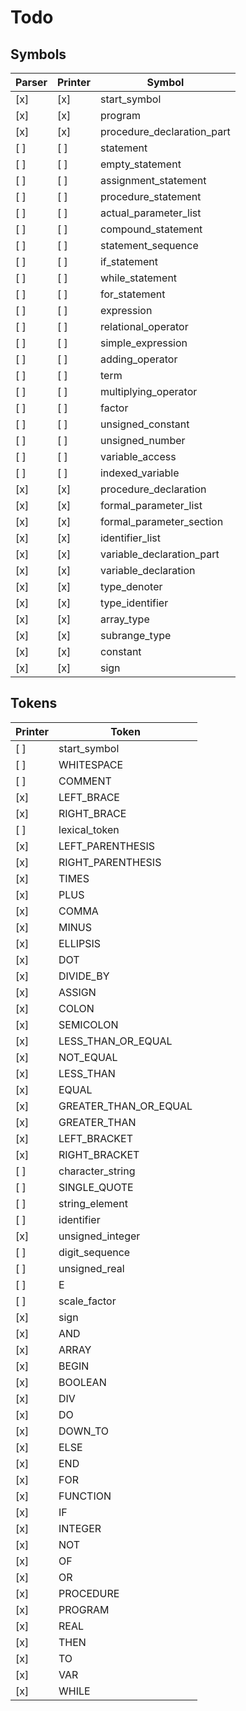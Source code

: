 # Todo

## Symbols

 Parser | Printer | Symbol
--------|---------|------------------------------
   [x]  |   [x]   | start_symbol
   [x]  |   [x]   | program
   [x]  |   [x]   | procedure_declaration_part
   [ ]  |   [ ]   | statement
   [ ]  |   [ ]   | empty_statement
   [ ]  |   [ ]   | assignment_statement
   [ ]  |   [ ]   | procedure_statement
   [ ]  |   [ ]   | actual_parameter_list
   [ ]  |   [ ]   | compound_statement
   [ ]  |   [ ]   | statement_sequence
   [ ]  |   [ ]   | if_statement
   [ ]  |   [ ]   | while_statement
   [ ]  |   [ ]   | for_statement
   [ ]  |   [ ]   | expression
   [ ]  |   [ ]   | relational_operator
   [ ]  |   [ ]   | simple_expression
   [ ]  |   [ ]   | adding_operator
   [ ]  |   [ ]   | term
   [ ]  |   [ ]   | multiplying_operator
   [ ]  |   [ ]   | factor
   [ ]  |   [ ]   | unsigned_constant
   [ ]  |   [ ]   | unsigned_number
   [ ]  |   [ ]   | variable_access
   [ ]  |   [ ]   | indexed_variable
   [x]  |   [x]   | procedure_declaration
   [x]  |   [x]   | formal_parameter_list
   [x]  |   [x]   | formal_parameter_section
   [x]  |   [x]   | identifier_list
   [x]  |   [x]   | variable_declaration_part
   [x]  |   [x]   | variable_declaration
   [x]  |   [x]   | type_denoter
   [x]  |   [x]   | type_identifier
   [x]  |   [x]   | array_type
   [x]  |   [x]   | subrange_type
   [x]  |   [x]   | constant
   [x]  |   [x]   | sign


## Tokens

 Printer | Token
---------|------------------------------
   [ ]   | start_symbol
   [ ]   | WHITESPACE
   [ ]   | COMMENT
   [x]   | LEFT_BRACE
   [x]   | RIGHT_BRACE
   [ ]   | lexical_token
   [x]   | LEFT_PARENTHESIS
   [x]   | RIGHT_PARENTHESIS
   [x]   | TIMES
   [x]   | PLUS
   [x]   | COMMA
   [x]   | MINUS
   [x]   | ELLIPSIS
   [x]   | DOT
   [x]   | DIVIDE_BY
   [x]   | ASSIGN
   [x]   | COLON
   [x]   | SEMICOLON
   [x]   | LESS_THAN_OR_EQUAL
   [x]   | NOT_EQUAL
   [x]   | LESS_THAN
   [x]   | EQUAL
   [x]   | GREATER_THAN_OR_EQUAL
   [x]   | GREATER_THAN
   [x]   | LEFT_BRACKET
   [x]   | RIGHT_BRACKET
   [ ]   | character_string
   [ ]   | SINGLE_QUOTE
   [ ]   | string_element
   [ ]   | identifier
   [x]   | unsigned_integer
   [ ]   | digit_sequence
   [ ]   | unsigned_real
   [ ]   | E
   [ ]   | scale_factor
   [x]   | sign
   [x]   | AND
   [x]   | ARRAY
   [x]   | BEGIN
   [x]   | BOOLEAN
   [x]   | DIV
   [x]   | DO
   [x]   | DOWN_TO
   [x]   | ELSE
   [x]   | END
   [x]   | FOR
   [x]   | FUNCTION
   [x]   | IF
   [x]   | INTEGER
   [x]   | NOT
   [x]   | OF
   [x]   | OR
   [x]   | PROCEDURE
   [x]   | PROGRAM
   [x]   | REAL
   [x]   | THEN
   [x]   | TO
   [x]   | VAR
   [x]   | WHILE